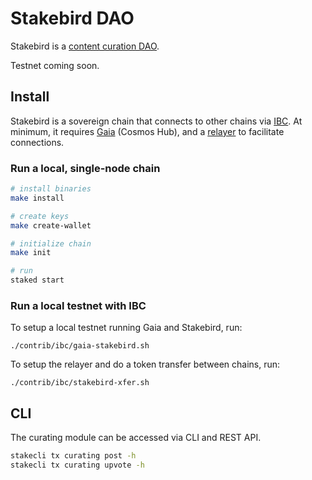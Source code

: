 # Stakebird DAO

Stakebird is a [content curation DAO](https://ethresear.ch/t/prediction-markets-for-content-curation-daos/1312).

Testnet coming soon.

## Install

Stakebird is a sovereign chain that connects to other chains via [IBC](https://cosmos.network/ibc). At minimum, it requires [Gaia](https://github.com/cosmos/gaia) (Cosmos Hub), and a [relayer](https://github.com/iqlusioninc/relayer) to facilitate connections.

### Run a local, single-node chain

```sh
# install binaries
make install

# create keys
make create-wallet

# initialize chain
make init

# run
staked start
```

### Run a local testnet with IBC

To setup a local testnet running Gaia and Stakebird, run:
```
./contrib/ibc/gaia-stakebird.sh
```

To setup the relayer and do a token transfer between chains, run:
```
./contrib/ibc/stakebird-xfer.sh
```

## CLI
The curating module can be accessed via CLI and REST API.

```sh
stakecli tx curating post -h
stakecli tx curating upvote -h
```
